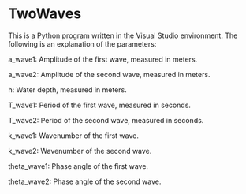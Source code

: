 # TwoWaves

This is a Python program written in the Visual Studio environment. The following is an explanation of the parameters:


a_wave1: Amplitude of the first wave, measured in meters.

a_wave2: Amplitude of the second wave, measured in meters.

h: Water depth, measured in meters.

T_wave1: Period of the first wave, measured in seconds.

T_wave2: Period of the second wave, measured in seconds.

k_wave1: Wavenumber of the first wave.

k_wave2: Wavenumber of the second wave.

theta_wave1: Phase angle of the first wave.

theta_wave2: Phase angle of the second wave.

